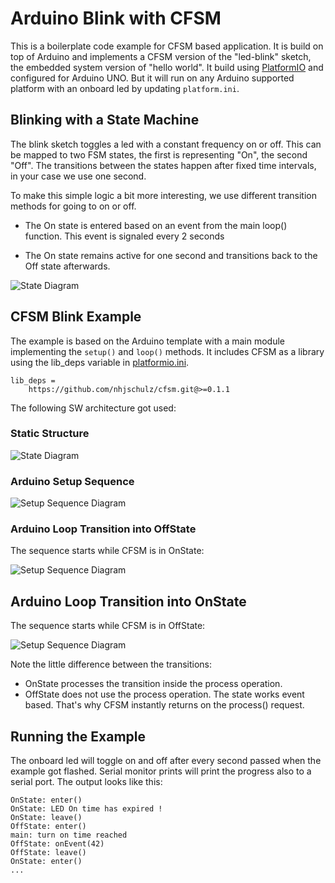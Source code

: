 # Arduino Blink with CFSM

This is a boilerplate code example for CFSM based application. 
It is build on top of Arduino and implements a CFSM version of
the "led-blink" sketch, the embedded system version of
"hello world". It build using 
[PlatformIO](https://platformio.org/) and configured for
Arduino UNO. But it will run on any Arduino supported platform
with an onboard led by updating ```platform.ini```.

## Blinking with a State Machine

The blink sketch toggles a led with a constant frequency on
or off. This can be mapped to two FSM states, the first is
representing "On", the second "Off". The transitions
between the states happen after fixed time intervals, in
your case we use one second.

To make this simple logic a bit more interesting, we use
different transition methods for going to on or off.

* The On state is entered based on an event from
  the main loop() function. This event is signaled
  every 2 seconds

* The On state remains active for one second and transitions
  back to the Off state afterwards.

![State Diagram](http://www.plantuml.com/plantuml/proxy?src=https://raw.githubusercontent.com/nhjschulz/cfsm/master/examples/UnoBlink/doc/BlinkState.puml)

## CFSM Blink Example

The example is based on the Arduino template with a main module 
implementing the ```setup()``` and ```loop()``` methods. 
It includes CFSM as a library using the lib_deps variable in [platformio.ini](./platformio.ini).

~~~{.ini}
lib_deps =
    https://github.com/nhjschulz/cfsm.git@>=0.1.1
~~~

The following  SW architecture got used:

### Static Structure

![State Diagram](http://www.plantuml.com/plantuml/proxy?src=https://raw.githubusercontent.com/nhjschulz/cfsm/master/examples/UnoBlink/doc/BlinkClass.puml)

### Arduino Setup Sequence

![Setup Sequence Diagram](http://www.plantuml.com/plantuml/proxy?src=https://raw.githubusercontent.com/nhjschulz/cfsm/master/examples/UnoBlink/doc/BlinkSetup.puml)

### Arduino Loop Transition into OffState 

The sequence starts while CFSM is in OnState:

![Setup Sequence Diagram](http://www.plantuml.com/plantuml/proxy?src=https://raw.githubusercontent.com/nhjschulz/cfsm/master/examples/UnoBlink/doc/BlinkOnToOff.puml)

## Arduino Loop Transition into OnState 

The sequence starts while CFSM is in OffState:

![Setup Sequence Diagram](http://www.plantuml.com/plantuml/proxy?src=https://raw.githubusercontent.com/nhjschulz/cfsm/master/examples/UnoBlink/doc/BlinkOffToOn.puml)

Note the little difference between the transitions:
*  OnState processes the transition inside the process operation.
*  OffState does not use the process operation. The state works event based. That's why CFSM instantly returns on the process() request.

## Running the Example

The onboard led will toggle on and off after every second
passed when the example got flashed. Serial monitor prints
will print the progress also to a serial port. The 
output looks like this:

~~~
OnState: enter()
OnState: LED On time has expired !
OnState: leave()
OffState: enter()
main: turn on time reached
OffState: onEvent(42)
OffState: leave()
OnState: enter()
...
~~~



